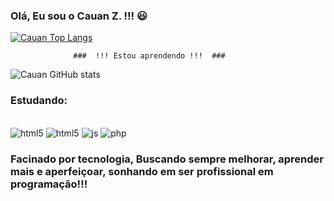 ### Olá, Eu sou o Cauan Z. !!! 😃


[![Cauan Top Langs](https://github-readme-stats.vercel.app/api/top-langs/?username=Cauanz&langs_count=8)](https://github.com/anuraghazra/github-readme-stats)

                  ###  !!! Estou aprendendo !!!  ###

![Cauan GitHub stats](https://github-readme-stats.vercel.app/api?username=Cauanz&show_icons=true&theme=dracula)

### Estudando:

   <div style="display: inline-block;"><br> 
  <img align="center" alt="html5" src="https://img.shields.io/badge/HTML5-E34F26?style=for-the-badge&logo=html5&logoColor=white"/>
 </div>
<div style="display: inline-block;"><br>
  <img align="center" alt="html5" src="https://img.shields.io/badge/CSS3-1572B6?style=for-the-badge&logo=css3&logoColor=white"/>
</div>
<div style="display: inline-block;"><br>
  <img align="center" alt="js" src="https://img.shields.io/badge/JavaScript-323330?style=for-the-badge&logo=javascript&logoColor=F7DF1E"/>
</div>
<div style="display: inline-block;"><br>
  <img align="center" alt="php" src="https://img.shields.io/badge/PHP-777BB4?style=for-the-badge&logo=php&logoColor=white"/>
</div>
  
  
  ### Facinado por tecnologia, Buscando sempre melhorar, aprender mais e aperfeiçoar, sonhando em ser profissional em programação!!! 
